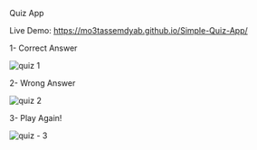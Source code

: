Quiz App

Live Demo: https://mo3tassemdyab.github.io/Simple-Quiz-App/

1- Correct Answer

![quiz 1](https://github.com/user-attachments/assets/0aa76bb4-58e0-4061-9ad0-fc0890830493)


2- Wrong Answer

![quiz 2](https://github.com/user-attachments/assets/98e48257-7339-4dc2-9ef9-6363c4508ad3)

3- Play Again!

![quiz - 3](https://github.com/user-attachments/assets/2a7e69f0-d48c-416b-8cba-ba9e18daf82b)
